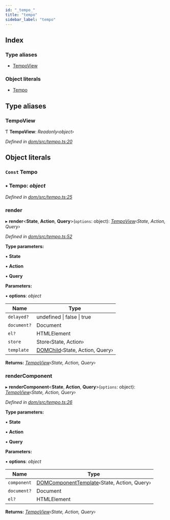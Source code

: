 ```yaml
---
id: "_tempo_"
title: "tempo"
sidebar_label: "tempo"
---
```


## Index

### Type aliases

* [TempoView](_tempo_.md#tempoview)

### Object literals

* [Tempo](_tempo_.md#const-tempo)

## Type aliases

###  TempoView

Ƭ **TempoView**: *Readonly‹object›*

*Defined in [dom/src/tempo.ts:20](https://github.com/fponticelli/tempo/blob/master/dom/src/tempo.ts#L20)*

## Object literals

### `Const` Tempo

### ▪ **Tempo**: *object*

*Defined in [dom/src/tempo.ts:25](https://github.com/fponticelli/tempo/blob/master/dom/src/tempo.ts#L25)*

###  render

▸ **render**<**State**, **Action**, **Query**>(`options`: object): *[TempoView](_tempo_.md#tempoview)‹State, Action, Query›*

*Defined in [dom/src/tempo.ts:52](https://github.com/fponticelli/tempo/blob/master/dom/src/tempo.ts#L52)*

**Type parameters:**

▪ **State**

▪ **Action**

▪ **Query**

**Parameters:**

▪ **options**: *object*

Name | Type |
------ | ------ |
`delayed?` | undefined &#124; false &#124; true |
`document?` | Document |
`el?` | HTMLElement |
`store` | Store‹State, Action› |
`template` | [DOMChild](_template_.md#domchild)‹State, Action, Query› |

**Returns:** *[TempoView](_tempo_.md#tempoview)‹State, Action, Query›*

###  renderComponent

▸ **renderComponent**<**State**, **Action**, **Query**>(`options`: object): *[TempoView](_tempo_.md#tempoview)‹State, Action, Query›*

*Defined in [dom/src/tempo.ts:26](https://github.com/fponticelli/tempo/blob/master/dom/src/tempo.ts#L26)*

**Type parameters:**

▪ **State**

▪ **Action**

▪ **Query**

**Parameters:**

▪ **options**: *object*

Name | Type |
------ | ------ |
`component` | [DOMComponentTemplate](../classes/_component_.domcomponenttemplate.md)‹State, Action, Query› |
`document?` | Document |
`el?` | HTMLElement |

**Returns:** *[TempoView](_tempo_.md#tempoview)‹State, Action, Query›*
